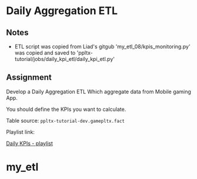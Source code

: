 # Daily Aggregation ETL

## Notes
* ETL script was copied from Liad's gitgub 
'my_etl_08/kpis_monitoring.py' was copied and saved to
'ppltx-tutorial/jobs/daily_kpi_etl/daily_kpi_etl.py'

## Assignment
Develop a Daily Aggregation ETL
Which aggregate data from Mobile gaming App.

You should define the KPIs you want to calculate.

Table source:
`ppltx-tutorial-dev.gamepltx.fact`

Playlist link: 

[Daily KPIs - playlist](https://www.youtube.com/playlist?list=PLkKJj26K4JZ1ip29dMnJjENL4ciRhJFqG)

# my_etl
